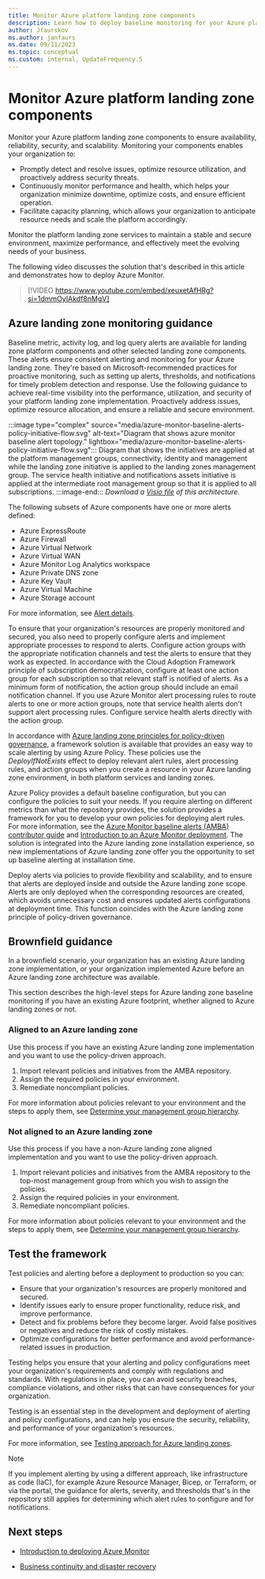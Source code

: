 ```yaml
---
title: Monitor Azure platform landing zone components
description: Learn how to deploy baseline monitoring for your Azure platform services to ensure availability, reliability, security, and scalability.
author: Jfaurskov
ms.author: janfaurs
ms.date: 09/11/2023
ms.topic: conceptual
ms.custom: internal, UpdateFrequency.5
---
```


# Monitor Azure platform landing zone components

Monitor your Azure platform landing zone components to ensure availability, reliability, security, and scalability. Monitoring your components enables your organization to:

- Promptly detect and resolve issues, optimize resource utilization, and proactively address security threats.
- Continuously monitor performance and health, which helps your organization minimize downtime, optimize costs, and ensure efficient operation.
- Facilitate capacity planning, which allows your organization to anticipate resource needs and scale the platform accordingly.

Monitor the platform landing zone services to maintain a stable and secure environment, maximize performance, and effectively meet the evolving needs of your business.

The following video discusses the solution that's described in this article and demonstrates how to deploy Azure Monitor.

> [!VIDEO https://www.youtube.com/embed/xeuxetAfHRg?si=1dmmOyIAkdf8nMgV]

## Azure landing zone monitoring guidance

Baseline metric, activity log, and log query alerts are available for landing zone platform components and other selected landing zone components. These alerts ensure consistent alerting and monitoring for your Azure landing zone. They're based on Microsoft-recommended practices for proactive monitoring, such as setting up alerts, thresholds, and notifications for timely problem detection and response. Use the following guidance to achieve real-time visibility into the performance, utilization, and security of your platform landing zone implementation. Proactively address issues, optimize resource allocation, and ensure a reliable and secure environment.

:::image type="complex" source="media/azure-monitor-baseline-alerts-policy-initiative-flow.svg" alt-text="Diagram that shows azure monitor baseline alert topology." lightbox="media/azure-monitor-baseline-alerts-policy-initiative-flow.svg":::
   Diagram that shows the initiatives are applied at the platform management groups, connectivity, identity and management while the landing zone initiative is applied to the landing zones management group. The service health initiative and notifications assets initiative is applied at the intermediate root management group so that it is applied to all subscriptions.
:::image-end:::
*Download a [Visio file](https://azure.github.io/azure-monitor-baseline-alerts/patterns/alz/media/AMBA-Diagrams.vsdx) of this architecture.*

The following subsets of Azure components have one or more alerts defined:

- Azure ExpressRoute
- Azure Firewall
- Azure Virtual Network
- Azure Virtual WAN
- Azure Monitor Log Analytics workspace
- Azure Private DNS zone
- Azure Key Vault
- Azure Virtual Machine
- Azure Storage account

For more information, see [Alert details](https://aka.ms/alz/monitor/alertdetails).

To ensure that your organization's resources are properly monitored and secured, you also need to properly configure alerts and implement appropriate processes to respond to alerts. Configure action groups with the appropriate notification channels and test the alerts to ensure that they work as expected. In accordance with the Cloud Adoption Framework principle of subscription democratization, configure at least one action group for each subscription so that relevant staff is notified of alerts. As a minimum form of notification, the action group should include an email notification channel. If you use Azure Monitor alert processing rules to route alerts to one or more action groups, note that service health alerts don't support alert processing rules. Configure service health alerts directly with the action group.

In accordance with [Azure landing zone principles for policy-driven governance](/azure/cloud-adoption-framework/ready/enterprise-scale/dine-guidance#why-use-dine-and-modify-policies), a framework solution is available that provides an easy way to scale alerting by using Azure Policy. These policies use the *DeployIfNotExists* effect to deploy relevant alert rules, alert processing rules, and action groups when you create a resource in your Azure landing zone environment, in both platform services and landing zones.

Azure Policy provides a default baseline configuration, but you can configure the policies to suit your needs. If you require alerting on different metrics than what the repository provides, the solution provides a framework for you to develop your own policies for deploying alert rules. For more information, see the [Azure Monitor baseline alerts (AMBA) contributor guide](https://aka.ms/amba/contributing) and [Introduction to an Azure Monitor deployment](https://aka.ms/amba/alz/deploy). The solution is integrated into the Azure landing zone installation experience, so new implementations of Azure landing zone offer you the opportunity to set up baseline alerting at installation time.

Deploy alerts via policies to provide flexibility and scalability, and to ensure that alerts are deployed inside and outside the Azure landing zone scope. Alerts are only deployed when the corresponding resources are created, which avoids unnecessary cost and ensures updated alerts configurations at deployment time. This function coincides with the Azure landing zone principle of policy-driven governance.

## Brownfield guidance

In a brownfield scenario, your organization has an existing Azure landing zone implementation, or your organization implemented Azure before an Azure landing zone architecture was available.

This section describes the high-level steps for Azure landing zone baseline monitoring if you have an existing Azure footprint, whether aligned to Azure landing zones or not.

### Aligned to an Azure landing zone

Use this process if you have an existing Azure landing zone implementation and you want to use the policy-driven approach.

1. Import relevant policies and initiatives from the AMBA repository.
2. Assign the required policies in your environment.
3. Remediate noncompliant policies.

For more information about policies relevant to your environment and the steps to apply them, see [Determine your management group hierarchy](https://aka.ms/amba/alz/brownfield).

### Not aligned to an Azure landing zone

Use this process if you have a non-Azure landing zone aligned implementation and you want to use the policy-driven approach.

1. Import relevant policies and initiatives from the AMBA repository to the top-most management group from which you wish to assign the policies.
2. Assign the required policies in your environment.
3. Remediate noncompliant policies.

For more information about policies relevant to your environment and the steps to apply them, see [Determine your management group hierarchy](https://aka.ms/amba/alz/brownfield).

## Test the framework

Test policies and alerting before a deployment to production so you can:

- Ensure that your organization's resources are properly monitored and secured.
- Identify issues early to ensure proper functionality, reduce risk, and improve performance.
- Detect and fix problems before they become larger. Avoid false positives or negatives and reduce the risk of costly mistakes.
- Optimize configurations for better performance and avoid performance-related issues in production.

Testing helps you ensure that your alerting and policy configurations meet your organization's requirements and comply with regulations and standards. With regulations in place, you can avoid security breaches, compliance violations, and other risks that can have consequences for your organization.

Testing is an essential step in the development and deployment of alerting and policy configurations, and can help you ensure the security, reliability, and performance of your organization's resources.

For more information, see [Testing approach for Azure landing zones](/azure/cloud-adoption-framework/ready/enterprise-scale/testing-approach).

>[!NOTE]
>If you implement alerting by using a different approach, like infrastructure as code (IaC), for example Azure Resource Manager, Bicep, or Terraform, or via the portal, the guidance for alerts, severity, and thresholds that's in the repository still applies for determining which alert rules to configure and for notifications.

## Next steps

- [Introduction to deploying Azure Monitor](https://aka.ms/amba/alz/deploy)

- [Business continuity and disaster recovery](management-business-continuity-disaster-recovery.md)
